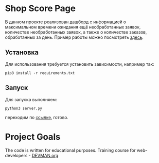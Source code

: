 # Shop Score Page

В данном проекте реализован дашборд с информацией о максимальном времени ожидания ещё необработанных заявок, количестве необработанных заявок, а также о количестве заказов, обработанных за день. Пример работы можно посмотреть [здесь](http://heroku.com).

## Установка
Для использования требуется установить зависимости, например так:
```
pip3 install -r requirements.txt
```

## Запуск
Для запуска выполняем:
```
python3 server.py
```
переходим по [ссылке](http://localhost:5000), готово.

# Project Goals

The code is written for educational purposes. Training course for web-developers - [DEVMAN.org](https://devman.org)
